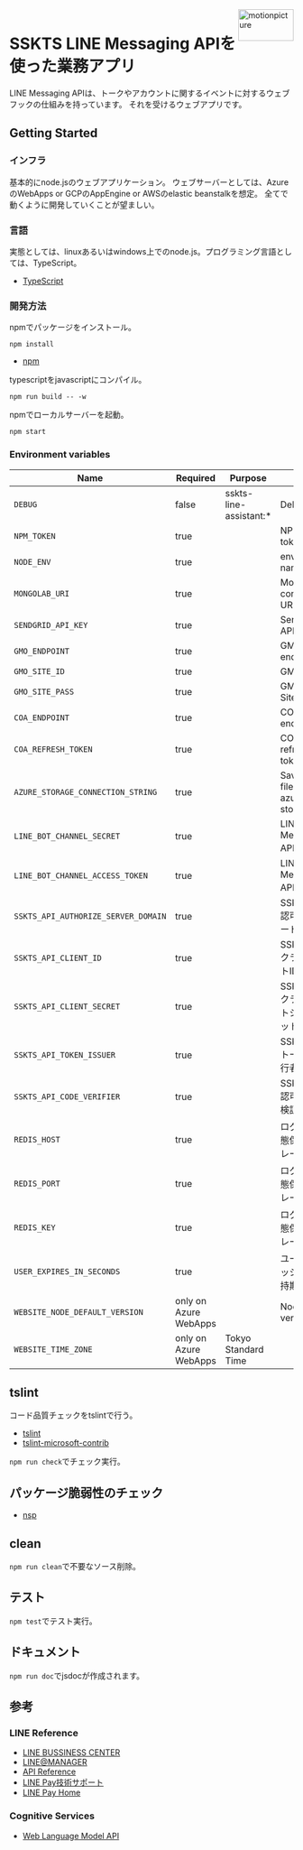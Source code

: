 <img src="https://motionpicture.jp/images/common/logo_01.svg" alt="motionpicture" title="motionpicture" align="right" height="56" width="98"/>

# SSKTS LINE Messaging APIを使った業務アプリ

LINE Messaging APIは、トークやアカウントに関するイベントに対するウェブフックの仕組みを持っています。
それを受けるウェブアプリです。

## Getting Started

### インフラ
基本的にnode.jsのウェブアプリケーション。
ウェブサーバーとしては、AzureのWebApps or GCPのAppEngine or AWSのelastic beanstalkを想定。
全てで動くように開発していくことが望ましい。

### 言語
実態としては、linuxあるいはwindows上でのnode.js。プログラミング言語としては、TypeScript。

* [TypeScript](https://www.typescriptlang.org/)

### 開発方法
npmでパッケージをインストール。

```shell
npm install
```
* [npm](https://www.npmjs.com/)

typescriptをjavascriptにコンパイル。

```shell
npm run build -- -w
```

npmでローカルサーバーを起動。

```shell
npm start
```


### Environment variables

| Name                                | Required              | Purpose                | Value                           |
| ----------------------------------- | --------------------- | ---------------------- | ------------------------------- |
| `DEBUG`                             | false                 | sskts-line-assistant:* | Debug                           |
| `NPM_TOKEN`                         | true                  |                        | NPM auth token                  |
| `NODE_ENV`                          | true                  |                        | environment name                |
| `MONGOLAB_URI`                      | true                  |                        | MongoDB connection URI          |
| `SENDGRID_API_KEY`                  | true                  |                        | SendGrid API Key                |
| `GMO_ENDPOINT`                      | true                  |                        | GMO API endpoint                |
| `GMO_SITE_ID`                       | true                  |                        | GMO SiteID                      |
| `GMO_SITE_PASS`                     | true                  |                        | GMO SitePass                    |
| `COA_ENDPOINT`                      | true                  |                        | COA API endpoint                |
| `COA_REFRESH_TOKEN`                 | true                  |                        | COA API refresh token           |
| `AZURE_STORAGE_CONNECTION_STRING`   | true                  |                        | Save CSV files on azure storage |
| `LINE_BOT_CHANNEL_SECRET`           | true                  |                        | LINE Messaging API 署名検証     |
| `LINE_BOT_CHANNEL_ACCESS_TOKEN`     | true                  |                        | LINE Messaging API 認証         |
| `SSKTS_API_AUTHORIZE_SERVER_DOMAIN` | true                  |                        | SSKTS API 認可サーバードメイン          |
| `SSKTS_API_CLIENT_ID`               | true                  |                        | SSKTS APIクライアントID               |
| `SSKTS_API_CLIENT_SECRET`           | true                  |                        | SSKTS APIクライアントシークレット           |
| `SSKTS_API_TOKEN_ISSUER`            | true                  |                        | SSKTS APIトークン発行者             |
| `SSKTS_API_CODE_VERIFIER`           | true                  |                        | SSKTS API認可コード検証鍵          |
| `REDIS_HOST`                        | true                  |                        | ログイン状態保持ストレージ               |
| `REDIS_PORT`                        | true                  |                        | ログイン状態保持ストレージ               |
| `REDIS_KEY`                         | true                  |                        | ログイン状態保持ストレージ               |
| `USER_EXPIRES_IN_SECONDS`           | true                  |                        | ユーザーセッション保持期間               |
| `WEBSITE_NODE_DEFAULT_VERSION`      | only on Azure WebApps |                        | Node.js version                 |
| `WEBSITE_TIME_ZONE`                 | only on Azure WebApps | Tokyo Standard Time    |


## tslint

コード品質チェックをtslintで行う。
* [tslint](https://github.com/palantir/tslint)
* [tslint-microsoft-contrib](https://github.com/Microsoft/tslint-microsoft-contrib)

`npm run check`でチェック実行。


## パッケージ脆弱性のチェック

* [nsp](https://www.npmjs.com/package/nsp)


## clean
`npm run clean`で不要なソース削除。


## テスト
`npm test`でテスト実行。


## ドキュメント
`npm run doc`でjsdocが作成されます。


## 参考

### LINE Reference

* [LINE BUSSINESS CENTER](https://business.line.me/ja/)
* [LINE@MANAGER](https://admin-official.line.me/)
* [API Reference](https://devdocs.line.me/ja/)
* [LINE Pay技術サポート](https://pay.line.me/jp/developers/documentation/download/tech?locale=ja_JP)
* [LINE Pay Home](https://pay.line.me/jp/)


### Cognitive Services

* [Web Language Model API](https://westus.dev.cognitive.microsoft.com/docs/services/55de9ca4e597ed1fd4e2f104/operations/55de9ca4e597ed19b0de8a51)

